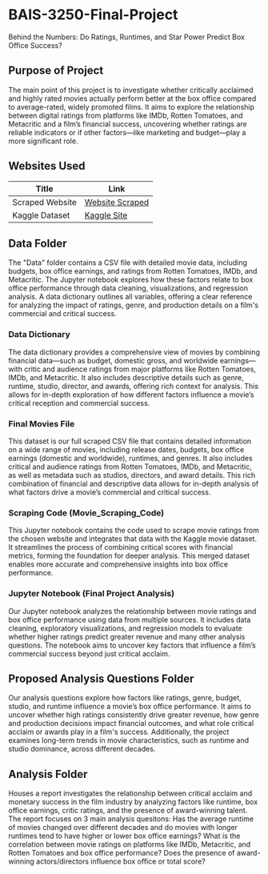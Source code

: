 # BAIS-3250-Final-Project

Behind the Numbers: Do Ratings, Runtimes, and Star Power Predict Box Office Success? 

## Purpose of Project
The main point of this project is to investigate whether critically acclaimed and highly rated movies actually perform better at the box office compared to average-rated, widely promoted films. It aims to explore the relationship between digital ratings from platforms like IMDb, Rotten Tomatoes, and Metacritic and a film’s financial success, uncovering whether ratings are reliable indicators or if other factors—like marketing and budget—play a more significant role.

## Websites Used
| Title | Link |
| ------ | ------ |
| Scraped Website | [Website Scraped][PlDb] |
| Kaggle Dataset | [Kaggle Site][PlGh] |

   [PlDb]: <https://www.movierankings.net/README.md>
   [PlGh]: <https://www.kaggle.com/datasets/dahvid/movie-budgets-and-revenues/README.md>

## Data Folder
The "Data" folder contains a CSV file with detailed movie data, including budgets, box office earnings, and ratings from Rotten Tomatoes, IMDb, and Metacritic. The Jupyter notebook explores how these factors relate to box office performance through data cleaning, visualizations, and regression analysis. A data dictionary outlines all variables, offering a clear reference for analyzing the impact of ratings, genre, and production details on a film's commercial and critical success.

### Data Dictionary
The data dictionary provides a comprehensive view of movies by combining financial data—such as budget, domestic gross, and worldwide earnings—with critic and audience ratings from major platforms like Rotten Tomatoes, IMDb, and Metacritic. It also includes descriptive details such as genre, runtime, studio, director, and awards, offering rich context for analysis. This allows for in-depth exploration of how different factors influence a movie’s critical reception and commercial success.

### Final Movies File
This dataset is our full scraped CSV file that contains detailed information on a wide range of movies, including release dates, budgets, box office earnings (domestic and worldwide), runtimes, and genres. It also includes critical and audience ratings from Rotten Tomatoes, IMDb, and Metacritic, as well as metadata such as studios, directors, and award details. This rich combination of financial and descriptive data allows for in-depth analysis of what factors drive a movie’s commercial and critical success.


### Scraping Code (Movie_Scraping_Code)
This Jupyter notebook contains the code used to scrape movie ratings from the chosen website and integrates that data with the Kaggle movie dataset. It streamlines the process of combining critical scores with financial metrics, forming the foundation for deeper analysis. This merged dataset enables more accurate and comprehensive insights into box office performance.


### Jupyter Notebook (Final Project Analysis)
Our Jupyter notebook analyzes the relationship between movie ratings and box office performance using data from multiple sources. It includes data cleaning, exploratory visualizations, and regression models to evaluate whether higher ratings predict greater revenue and many other analysis questions. The notebook aims to uncover key factors that influence a film’s commercial success beyond just critical acclaim.


## Proposed Analysis Questions Folder
Our analysis questions explore how factors like ratings, genre, budget, studio, and runtime influence a movie’s box office performance. It aims to uncover whether high ratings consistently drive greater revenue, how genre and production decisions impact financial outcomes, and what role critical acclaim or awards play in a film's success. Additionally, the project examines long-term trends in movie characteristics, such as runtime and studio dominance, across different decades.

## Analysis Folder
Houses a report investigates the relationship between critical acclaim and monetary success in the film industry by analyzing factors like runtime, box office earnings, critic ratings, and the presence of award-winning talent. The report focuses on 3 main analysis quesitons: Has the average runtime of movies changed over different decades and do movies with longer runtimes tend to have higher or lower box office earnings? What is the correlation between movie ratings on platforms like IMDb, Metacritic, and Rotten Tomatoes and box office performance? Does the presence of award-winning actors/directors influence box office or total score?
